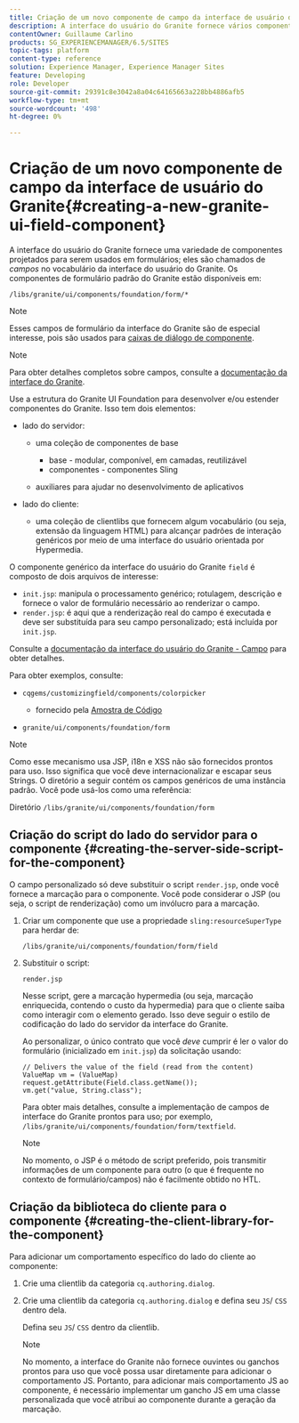 ```yaml
---
title: Criação de um novo componente de campo da interface de usuário do Granite
description: A interface do usuário do Granite fornece vários componentes projetados para serem usados em formulários, chamados de campos
contentOwner: Guillaume Carlino
products: SG_EXPERIENCEMANAGER/6.5/SITES
topic-tags: platform
content-type: reference
solution: Experience Manager, Experience Manager Sites
feature: Developing
role: Developer
source-git-commit: 29391c8e3042a8a04c64165663a228bb4886afb5
workflow-type: tm+mt
source-wordcount: '498'
ht-degree: 0%

---
```


# Criação de um novo componente de campo da interface de usuário do Granite{#creating-a-new-granite-ui-field-component}

A interface do usuário do Granite fornece uma variedade de componentes projetados para serem usados em formulários; eles são chamados de *campos* no vocabulário da interface do usuário do Granite. Os componentes de formulário padrão do Granite estão disponíveis em:

`/libs/granite/ui/components/foundation/form/*`

>[!NOTE]
>
>Esses campos de formulário da interface do Granite são de especial interesse, pois são usados para [caixas de diálogo de componente](/help/sites-developing/developing-components.md).

>[!NOTE]
>
>Para obter detalhes completos sobre campos, consulte a [documentação da interface do Granite](https://developer.adobe.com/experience-manager/reference-materials/6-5/granite-ui/api/jcr_root/libs/granite/ui/index.html).

Use a estrutura do Granite UI Foundation para desenvolver e/ou estender componentes do Granite. Isso tem dois elementos:

* lado do servidor:

   * uma coleção de componentes de base

      * base - modular, componível, em camadas, reutilizável
      * componentes - componentes Sling

   * auxiliares para ajudar no desenvolvimento de aplicativos

* lado do cliente:

   * uma coleção de clientlibs que fornecem algum vocabulário (ou seja, extensão da linguagem HTML) para alcançar padrões de interação genéricos por meio de uma interface do usuário orientada por Hypermedia.

O componente genérico da interface do usuário do Granite `field` é composto de dois arquivos de interesse:

* `init.jsp`: manipula o processamento genérico; rotulagem, descrição e fornece o valor de formulário necessário ao renderizar o campo.
* `render.jsp`: é aqui que a renderização real do campo é executada e deve ser substituída para seu campo personalizado; está incluída por `init.jsp`.

Consulte a [documentação da interface do usuário do Granite - Campo](https://developer.adobe.com/experience-manager/reference-materials/6-5/granite-ui/api/jcr_root/libs/granite/ui/components/foundation/form/field/index.html) para obter detalhes.

Para obter exemplos, consulte:

* `cqgems/customizingfield/components/colorpicker`

   * fornecido pela [Amostra de Código](/help/sites-developing/developing-components-samples.md#code-sample-how-to-customize-dialog-fields)

* `granite/ui/components/foundation/form`

>[!NOTE]
>
>Como esse mecanismo usa JSP, i18n e XSS não são fornecidos prontos para uso. Isso significa que você deve internacionalizar e escapar seus Strings. O diretório a seguir contém os campos genéricos de uma instância padrão. Você pode usá-los como uma referência:
>
>Diretório `/libs/granite/ui/components/foundation/form`

## Criação do script do lado do servidor para o componente {#creating-the-server-side-script-for-the-component}

O campo personalizado só deve substituir o script `render.jsp`, onde você fornece a marcação para o componente. Você pode considerar o JSP (ou seja, o script de renderização) como um invólucro para a marcação.

1. Criar um componente que use a propriedade `sling:resourceSuperType` para herdar de:

   `/libs/granite/ui/components/foundation/form/field`

1. Substituir o script:

   `render.jsp`

   Nesse script, gere a marcação hypermedia (ou seja, marcação enriquecida, contendo o custo da hypermedia) para que o cliente saiba como interagir com o elemento gerado. Isso deve seguir o estilo de codificação do lado do servidor da interface do Granite.

   Ao personalizar, o único contrato que você *deve* cumprir é ler o valor do formulário (inicializado em `init.jsp`) da solicitação usando:

   ```
   // Delivers the value of the field (read from the content)
   ValueMap vm = (ValueMap) request.getAttribute(Field.class.getName());
   vm.get("value, String.class");
   ```

   Para obter mais detalhes, consulte a implementação de campos de interface do Granite prontos para uso; por exemplo, `/libs/granite/ui/components/foundation/form/textfield`.

   >[!NOTE]
   >
   >No momento, o JSP é o método de script preferido, pois transmitir informações de um componente para outro (o que é frequente no contexto de formulário/campos) não é facilmente obtido no HTL.

## Criação da biblioteca do cliente para o componente {#creating-the-client-library-for-the-component}

Para adicionar um comportamento específico do lado do cliente ao componente:

1. Crie uma clientlib da categoria `cq.authoring.dialog`.
1. Crie uma clientlib da categoria `cq.authoring.dialog` e defina seu `JS`/ `CSS` dentro dela.

   Defina seu `JS`/ `CSS` dentro da clientlib.

   >[!NOTE]
   >
   >No momento, a interface do Granite não fornece ouvintes ou ganchos prontos para uso que você possa usar diretamente para adicionar o comportamento JS. Portanto, para adicionar mais comportamento JS ao componente, é necessário implementar um gancho JS em uma classe personalizada que você atribui ao componente durante a geração da marcação.
